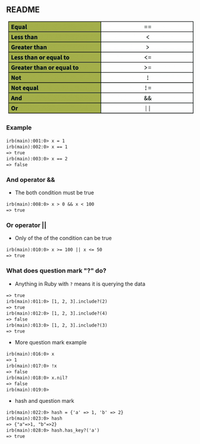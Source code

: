 ## README

![boolean](./images/boolean_image.png)

### Example
```
irb(main):001:0> x = 1
irb(main):002:0> x == 1
=> true
irb(main):003:0> x == 2
=> false
```

### And operator && 

* The both condition must be true 

```
irb(main):008:0> x > 0 && x < 100
=> true
```
### Or operator || 

* Only of the of the condition can be true

```
irb(main):010:0> x >= 100 || x <= 50
=> true
```

### What does question mark "?" do?

* Anything in Ruby with `?` means it is querying the data

```
=> true
irb(main):011:0> [1, 2, 3].include?(2)
=> true
irb(main):012:0> [1, 2, 3].include?(4)
=> false
irb(main):013:0> [1, 2, 3].include?(3)
=> true
```

* More question mark example

```
irb(main):016:0> x
=> 1
irb(main):017:0> !x
=> false
irb(main):018:0> x.nil?
=> false
irb(main):019:0>
```

* hash and question mark 

```
irb(main):022:0> hash = {'a' => 1, 'b' => 2}
irb(main):023:0> hash
=> {"a"=>1, "b"=>2}
irb(main):028:0> hash.has_key?('a')
=> true
```

